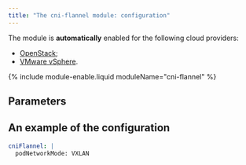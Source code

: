 ```yaml
---
title: "The cni-flannel module: configuration"
---
```


The module is **automatically** enabled for the following cloud providers:
- [OpenStack](../../modules/030-cloud-provider-openstack/);
- [VMware vSphere](../../modules/030-cloud-provider-vsphere/).

{% include module-enable.liquid moduleName="cni-flannel" %}

## Parameters

<!-- SCHEMA -->

## An example of the configuration

```yaml
cniFlannel: |
  podNetworkMode: VXLAN
```
